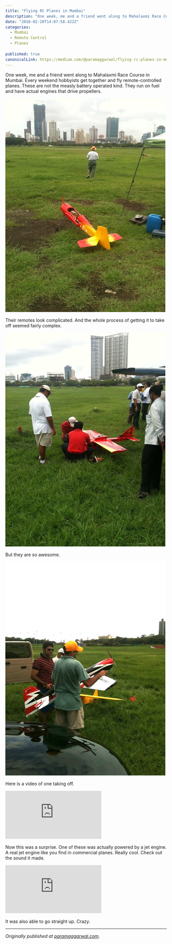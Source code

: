 ```yaml
---
title: "Flying RC Planes in Mumbai"
description: "One week, me and a friend went along to Mahalaxmi Race Course in Mumbai. Every weekend hobbyists get together and fly remote-controlled planes. These are not the measly battery operated kind. They…"
date: "2016-02-20T14:07:58.422Z"
categories: 
  - Mumbai
  - Remote Control
  - Planes

published: true
canonicalLink: https://medium.com/@paramaggarwal/flying-rc-planes-in-mumbai-ea425bd8150f
---
```


One week, me and a friend went along to Mahalaxmi Race Course in Mumbai. Every weekend hobbyists get together and fly remote-controlled planes. These are not the measly battery operated kind. They run on fuel and have actual engines that drive propellers.

![](./asset-1.jpg)

Their remotes look complicated. And the whole process of getting it to take off seemed fairly complex.

![](./asset-2.jpg)

But they are so awesome.

![](./asset-3.jpg)

Here is a video of one taking off.

<Embed src="https://player.vimeo.com/video/47101130" height={640} width={480} />

Now this was a surprise. One of these was actually powered by a jet engine. A real jet engine like you find in commercial planes. Really cool. Check out the sound it made.

<Embed src="https://player.vimeo.com/video/47092511" height={640} width={480} />

It was also able to go straight up. Crazy.

---

_Originally published at_ [_paramaggarwal.com_](http://paramaggarwal.com/post/28917252063/people-flying-rc-planes)_._